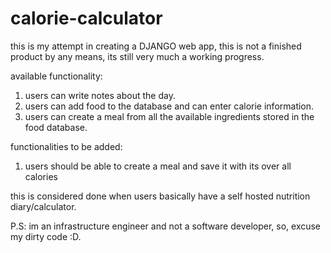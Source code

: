 # calorie-calculator

this is my attempt in creating a DJANGO web app, this is not a finished product by any means, its still very much a working progress.


available functionality:
1. users can write notes about the day.
2. users can add food to the database and can enter calorie information.
3. users can create a meal from all the available ingredients stored in the food database.

functionalities to be added:
1. users should be able to create a meal and save it with its over all calories

this is considered done when users basically have a self hosted nutrition diary/calculator. 

P.S:
im an infrastructure engineer and not a software developer, so, excuse my dirty code :D.
